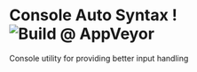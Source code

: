 # Console Auto Syntax ! ![Build @ AppVeyor](https://ci.appveyor.com/api/projects/status/github/ravndal/autosyntax?svg=true)

Console utility for providing better input handling
